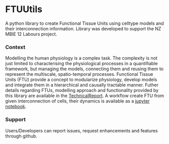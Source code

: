 # FTUUtils

A python library to create Functional Tissue Units using celltype models and their interconnection information. Library was developed to support the NZ MBIE 12 Labours project.

### Context
Modelling the human physiology is a complex task. The complexity is not just limited to characterising the physiological processes in a quantifiable framework, but managing the models, connecting them and reusing them to represent the multiscale, spatio-temporal processes. Functional Tissue Units (FTU) provide a concept to modularize physiology, develop models and integrate them in a hierarchical and causally tractable manner.
Futher details regarding FTUs, modelling approach and functionality provided by this library are available in the [TechnicalReport](TechnicalReport.pdf).
A workflow create FTU from given interconnection of cells, their dynamics is available as a [jupyter notebook](tests/ftuworkflow.ipynb).

### Support
Users/Developers can report issues, request enhancements and features through github.